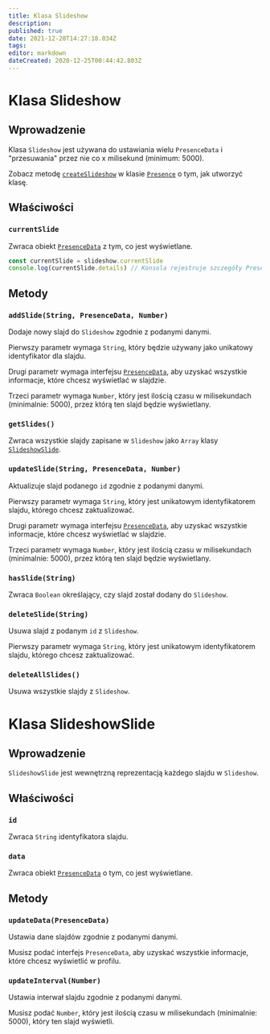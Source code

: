 ```yaml
---
title: Klasa Slideshow
description:
published: true
date: 2021-12-20T14:27:18.034Z
tags:
editor: markdown
dateCreated: 2020-12-25T00:44:42.803Z
---
```


# Klasa Slideshow

## Wprowadzenie

Klasa `Slideshow` jest używana do ustawiania wielu `PresenceData` i "przesuwania" przez nie co x milisekund (minimum: 5000).

Zobacz metodę [`createSlideshow`](/dev/presence/class#createslideshow) w klasie [`Presence`](/dev/presence/class) o tym, jak utworzyć klasę.

## Właściwości

### `currentSlide`

Zwraca obiekt [`PresenceData`](/dev/presence/class#presencedata-interface) z tym, co jest wyświetlane.

```ts
const currentSlide = slideshow.currentSlide
console.log(currentSlide.details) // Konsola rejestruje szczegóły PresenceData
```

## Metody

### `addSlide(String, PresenceData, Number)`

Dodaje nowy slajd do `Slideshow` zgodnie z podanymi danymi.

Pierwszy parametr wymaga `String`, który będzie używany jako unikatowy identyfikator dla slajdu.

Drugi parametr wymaga interfejsu [`PresenceData`](/dev/presence/class#presencedata-interface), aby uzyskać wszystkie informacje, które chcesz wyświetlać w slajdzie.

Trzeci parametr wymaga `Number`, który jest ilością czasu w milisekundach (minimalnie: 5000), przez którą ten slajd będzie wyświetlany.

### `getSlides()`

Zwraca wszystkie slajdy zapisane w `Slideshow` jako `Array` klasy [`SlideshowSlide`](#slideshowslide-class).

### `updateSlide(String, PresenceData, Number)`

Aktualizuje slajd podanego `id` zgodnie z podanymi danymi.

Pierwszy parametr wymaga `String`, który jest unikatowym identyfikatorem slajdu, którego chcesz zaktualizować.

Drugi parametr wymaga interfejsu [`PresenceData`](/dev/presence/class#presencedata-interface), aby uzyskać wszystkie informacje, które chcesz wyświetlać w slajdzie.

Trzeci parametr wymaga `Number`, który jest ilością czasu w milisekundach (minimalnie: 5000), przez którą ten slajd będzie wyświetlany.

### `hasSlide(String)`

Zwraca `Boolean` określający, czy slajd został dodany do `Slideshow`.

### `deleteSlide(String)`

Usuwa slajd z podanym `id` z `Slideshow`.

Pierwszy parametr wymaga `String`, który jest unikatowym identyfikatorem slajdu, którego chcesz zaktualizować.

### `deleteAllSlides()`

Usuwa wszystkie slajdy z `Slideshow`.

# Klasa SlideshowSlide

## Wprowadzenie

`SlideshowSlide` jest wewnętrzną reprezentacją każdego slajdu w `Slideshow`.

## Właściwości

### `id`

Zwraca `String` identyfikatora slajdu.

### `data`

Zwraca obiekt [`PresenceData`](/dev/presence/class#presencedata-interface) o tym, co jest wyświetlane.

## Metody

### `updateData(PresenceData)`

Ustawia dane slajdów zgodnie z podanymi danymi.

Musisz podać interfejs `PresenceData`, aby uzyskać wszystkie informacje, które chcesz wyświetlić w profilu.

### `updateInterval(Number)`

Ustawia interwał slajdu zgodnie z podanymi danymi.

Musisz podać `Number`, który jest ilością czasu w milisekundach (minimalnie: 5000), który ten slajd wyświetli.
